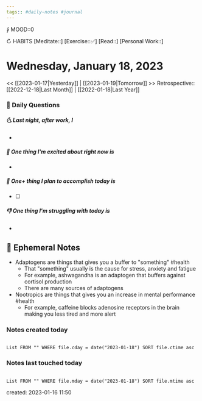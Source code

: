 ```yaml
---
tags:: #daily-notes #journal
---
```


⨑ MOOD::0

↻ HABITS
[Meditate::]
[Exercise::✅]
[Read::]
[Personal Work::]

# Wednesday, January 18, 2023

\<\< [[2023-01-17|Yesterday]] | [[2023-01-19|Tomorrow]] >>
Retrospective:: [[2022-12-18|Last Month]] | [[2022-01-18|Last Year]]

### 📅 Daily Questions

##### 🌜 Last night, after work, I

-

##### 🙌 One thing I'm excited about right now is

-

##### 🚀 One+ thing I plan to accomplish today is

- [ ]

##### 👎 One thing I'm struggling with today is

-

## 📝 Ephemeral Notes

- Adaptogens are things that gives you a buffer to "something" #health
	- That "something" usually is the cause for stress, anxiety and fatigue
	- For example, ashwagandha is an adaptogen that buffers against cortisol production
	- There are many sources of adaptogens
- Nootropics are things that gives you an increase in mental performance #health
	- For example, caffeine blocks adenosine receptors in the brain making you less tired and more alert

### Notes created today

```dataview

List FROM "" WHERE file.cday = date("2023-01-18") SORT file.ctime asc

```

### Notes last touched today

```dataview

List FROM "" WHERE file.mday = date("2023-01-18") SORT file.mtime asc

```

created: 2023-01-16 11:50
